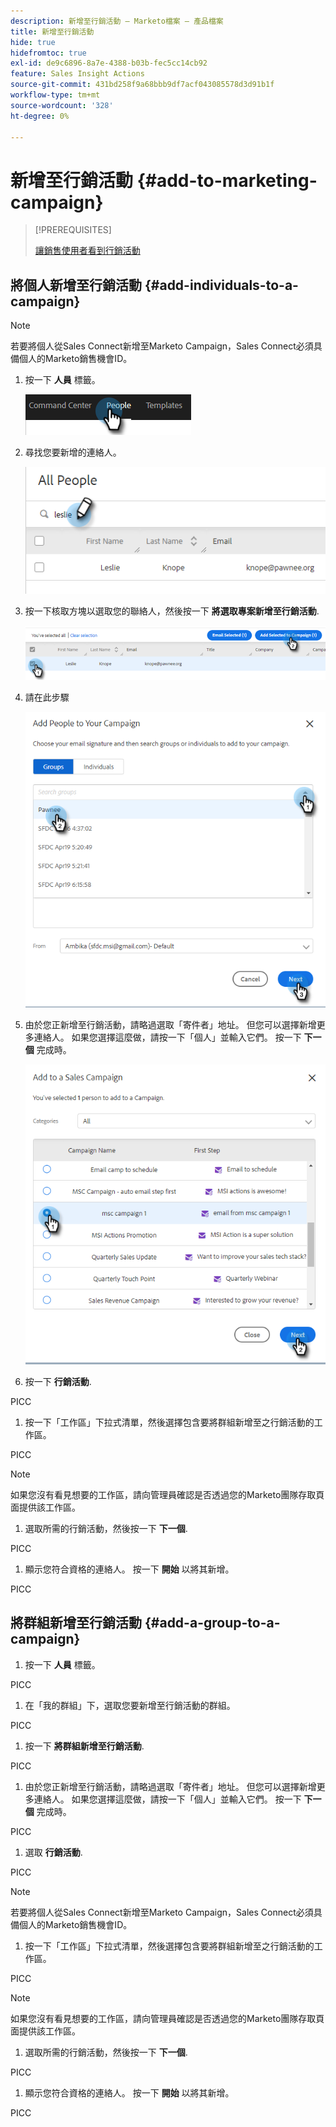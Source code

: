 ```yaml
---
description: 新增至行銷活動 — Marketo檔案 — 產品檔案
title: 新增至行銷活動
hide: true
hidefromtoc: true
exl-id: de9c6896-8a7e-4388-b03b-fec5cc14cb92
feature: Sales Insight Actions
source-git-commit: 431bd258f9a68bbb9df7acf043085578d3d91b1f
workflow-type: tm+mt
source-wordcount: '328'
ht-degree: 0%

---
```


# 新增至行銷活動 {#add-to-marketing-campaign}

>[!PREREQUISITES]
>
>[讓銷售使用者看到行銷活動](/help/marketo/product-docs/marketo-sales-insight/actions/marketo/make-a-campaign-visible-to-sales-connect-users.md)

## 將個人新增至行銷活動 {#add-individuals-to-a-campaign}

>[!NOTE]
>
>若要將個人從Sales Connect新增至Marketo Campaign，Sales Connect必須具備個人的Marketo銷售機會ID。

1. 按一下 **人員** 標籤。

   ![](assets/add-to-marketing-campaign-1.png)

1. 尋找您要新增的連絡人。

   ![](assets/add-to-marketing-campaign-2.png)

1. 按一下核取方塊以選取您的聯絡人，然後按一下 **將選取專案新增至行銷活動**.

   ![](assets/add-to-marketing-campaign-3.png)

1. 請在此步驟

   ![](assets/add-to-marketing-campaign-4.png)

1. 由於您正新增至行銷活動，請略過選取「寄件者」地址。 但您可以選擇新增更多連絡人。 如果您選擇這麼做，請按一下「個人」並輸入它們。 按一下 **下一個** 完成時。

   ![](assets/add-to-marketing-campaign-5.png)

1. 按一下 **行銷活動**.

PICC

1. 按一下「工作區」下拉式清單，然後選擇包含要將群組新增至之行銷活動的工作區。

PICC

>[!NOTE]
>
>如果您沒有看見想要的工作區，請向管理員確認是否透過您的Marketo團隊存取頁面提供該工作區。

1. 選取所需的行銷活動，然後按一下 **下一個**.

PICC

1. 顯示您符合資格的連絡人。 按一下 **開始** 以將其新增。

PICC

## 將群組新增至行銷活動 {#add-a-group-to-a-campaign}

1. 按一下 **人員** 標籤。

PICC

1. 在「我的群組」下，選取您要新增至行銷活動的群組。

PICC

1. 按一下 **將群組新增至行銷活動**.

PICC

1. 由於您正新增至行銷活動，請略過選取「寄件者」地址。 但您可以選擇新增更多連絡人。 如果您選擇這麼做，請按一下「個人」並輸入它們。 按一下 **下一個** 完成時。

PICC

1. 選取 **行銷活動**.

PICC

>[!NOTE]
>
>若要將個人從Sales Connect新增至Marketo Campaign，Sales Connect必須具備個人的Marketo銷售機會ID。

1. 按一下「工作區」下拉式清單，然後選擇包含要將群組新增至之行銷活動的工作區。

PICC

>[!NOTE]
>
>如果您沒有看見想要的工作區，請向管理員確認是否透過您的Marketo團隊存取頁面提供該工作區。

1. 選取所需的行銷活動，然後按一下 **下一個**.

PICC

1. 顯示您符合資格的連絡人。 按一下 **開始** 以將其新增。

PICC
